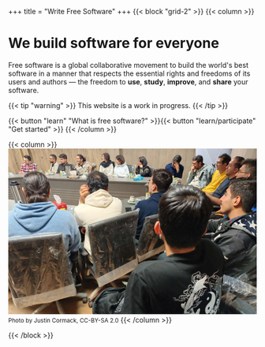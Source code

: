 +++
title = "Write Free Software"
+++
{{< block "grid-2" >}}
{{< column >}}

# We build software for everyone

Free software is a global collaborative movement to build the world's best
software in a manner that respects the essential rights and freedoms of its
users and authors &mdash; the freedom to **use**, **study**, **improve**, and
**share** your software.

{{< tip "warning" >}}
This website is a work in progress.
{{< /tip >}}

{{< button "learn" "What is free software?" >}}{{< button "learn/participate" "Get started" >}}
{{< /column >}}

{{< column >}}
![Picture of hackers at FOSDEM](/images/banner.jpg)
<small>Photo by Justin Cormack, CC-BY-SA 2.0</small>
{{< /column >}}

{{< /block >}}
